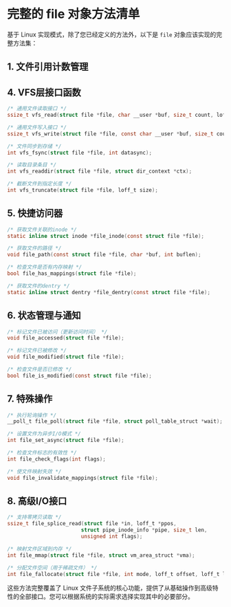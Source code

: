 # 完整的 file 对象方法清单

基于 Linux 实现模式，除了您已经定义的方法外，以下是 `file` 对象应该实现的完整方法集：

## 1. 文件引用计数管理

## 4. VFS层接口函数

```c
/* 通用文件读取接口 */
ssize_t vfs_read(struct file *file, char __user *buf, size_t count, loff_t *pos);

/* 通用文件写入接口 */
ssize_t vfs_write(struct file *file, const char __user *buf, size_t count, loff_t *pos);

/* 文件同步到存储 */
int vfs_fsync(struct file *file, int datasync);

/* 读取目录条目 */
int vfs_readdir(struct file *file, struct dir_context *ctx);

/* 截断文件到指定长度 */
int vfs_truncate(struct file *file, loff_t size);
```

## 5. 快捷访问器

```c
/* 获取文件关联的inode */
static inline struct inode *file_inode(const struct file *file);

/* 获取文件的路径 */
void file_path(const struct file *file, char *buf, int buflen);

/* 检查文件是否有内存映射 */
bool file_has_mappings(struct file *file);

/* 获取文件的dentry */
static inline struct dentry *file_dentry(const struct file *file);
```

## 6. 状态管理与通知

```c
/* 标记文件已被访问（更新访问时间） */
void file_accessed(struct file *file);

/* 标记文件已被修改 */
void file_modified(struct file *file);

/* 检查文件是否已修改 */
bool file_is_modified(const struct file *file);

```

## 7. 特殊操作

```c
/* 执行轮询操作 */
__poll_t file_poll(struct file *file, struct poll_table_struct *wait);

/* 设置文件为异步I/O模式 */
int file_set_async(struct file *file);

/* 检查文件标志的有效性 */
int file_check_flags(int flags);

/* 使文件映射失效 */
void file_invalidate_mappings(struct file *file);
```

## 8. 高级I/O接口

```c
/* 支持零拷贝读取 */
ssize_t file_splice_read(struct file *in, loff_t *ppos, 
                        struct pipe_inode_info *pipe, size_t len, 
                        unsigned int flags);

/* 映射文件区域到内存 */
int file_mmap(struct file *file, struct vm_area_struct *vma);

/* 分配文件空间（用于稀疏文件） */
int file_fallocate(struct file *file, int mode, loff_t offset, loff_t len);
```

这些方法完整覆盖了 Linux 文件子系统的核心功能，提供了从基础操作到高级特性的全部接口。您可以根据系统的实际需求选择实现其中的必要部分。